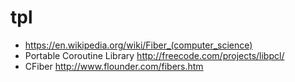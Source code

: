 # tpl

- https://en.wikipedia.org/wiki/Fiber_(computer_science)
- Portable Coroutine Library http://freecode.com/projects/libpcl/
- CFiber http://www.flounder.com/fibers.htm
